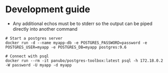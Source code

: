 # Development guide

* Any additional echos must be to stderr so the output can be piped directly into another command

```
# Start a postgres server
docker run -d --name myapp-db -e POSTGRES_PASSWORD=password -e POSTGRES_USER=myapp -e POSTGRES_DB=myapp postgres:9.6

# Connect with psql
docker run --rm -it panubo/postgres-toolbox:latest psql -h 172.18.0.2 -W password -U myapp -d myapp
```
